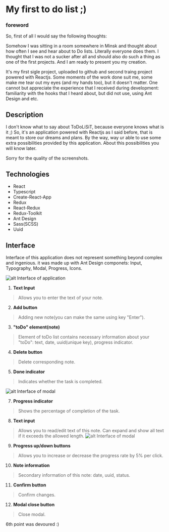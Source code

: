 # My first to do list ;)


### foreword
So, first of all I would say the following thoughts:

Somehow I was sitting in a room somewhere in Minsk and thought about how often I see and hear about to Do lists. Literally everyone does them. I thought that I was not a sucker after all and should also do such a thing as one of the first projects. And I am ready to present you my creation.

It's my first sigle project, uploaded to github and second traing project powered with Reactjs. Some moments of the work done suit me, some make me tear out my eyes (and my hands too), but it doesn't matter. One cannot but appreciate the experience that I received during development: familiarity with the hooks that I heard about, but did not use, using Ant Design and etc.

## Description

I don't know what to say about ToDoLiSiT, because everyone knows what is it ;)
So, it's an application powered with Reactjs as I said before, that is meant to store our dreams and plans. By the way, way ur able to use some extra possibilities provided by this application. About this possibilities you will know later.

Sorry for the quality of the screenshots.

## Technologies

* React
* Typescript
* Create-React-App
* Redux
* React-Redux
* Redux-Toolkit
* Ant Design
* Sass(SCSS)
* Uuid

## Interface

Interface of this application does not represent something beyond complex and ingenious. it was made up with Ant Design componets: Input, Typography, Modal, Progress, Icons. 

![alt Interface of application](https://sun9-27.userapi.com/impf/sAJgkJ0pAUmw8MB9rBIDmnB6zFF8HHYth2Gitg/RMhOw4QzfSw.jpg?size=800x500&quality=96&sign=d0c94362a5abe15d6e828dfbd87cc1d8&type=album "Interface")

1. **Text Input**  
>Allows you to enter the text of your note.
2. **Add button**  
>Adding new note(you can make the same using key "Enter").
3. **"toDo" element(note)**
>Element of toDo list contains necessary information about your "toDo": text, date, uuid(unique key), progress indicator.
4. **Delete button**
>Delete corresponding note.
5. **Done indicator**
>Indicates whether the task is completed.

![alt Interface of modal](https://sun9-19.userapi.com/impf/NSnSMpihfrEwm-7CNnGzJCjaZDGvZKJFi0COig/E9D2076zovY.jpg?size=800x500&quality=96&sign=981e99b1d977d88c98aea43f4fbb6d20&type=album"Interface(Modal)")

7. **Progress indicator**
>Shows the percentage of completion of the task.
8. **Text input**
>Allows you to read/edit text of this note. Сan expand and show all text if it exceeds the allowed length.
>![alt Interface of modal](https://sun9-82.userapi.com/impf/sJtMA5MW6NDn1mTaqSjUFewW4iAV97ueRYQivg/Dpu0CDTXMUI.jpg?size=800x500&quality=96&sign=3ec4c32338fbd6d5faf9d16e70fe9147&type=album"Interface(Modal)")
9. **Progress up/down buttons**
>Allows you to increase or decrease the progress rate by 5% per click.
10. **Note information**
>Secondary information of this note: date, uuid, status.
11. **Confirm button**
>Confirm changes.
12. **Modal close button**
>Close modal.

6th point was devoured :)